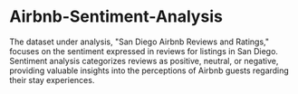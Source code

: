# Airbnb-Sentiment-Analysis
The dataset under analysis, "San Diego Airbnb Reviews and Ratings," focuses on the sentiment expressed in reviews for listings in San Diego. Sentiment analysis categorizes reviews as positive, neutral, or negative, providing valuable insights into the perceptions of Airbnb guests regarding their stay experiences.
